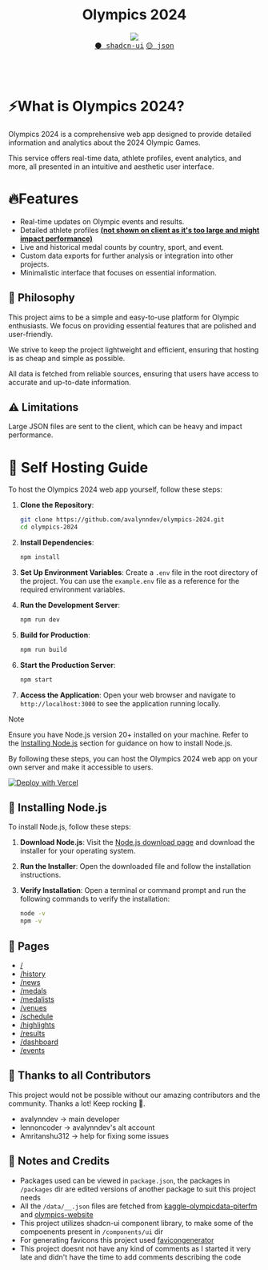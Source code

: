 <center> <h1> Olympics 2024</h1> </center>

<p align="center">
  <img src="https://skillicons.dev/icons?i=react,nextjs,tailwind,ts" />
  <br/>
  <a href="https://movie-web.github.io/links/discord"><kbd>⚫️ shadcn-ui</kbd></a> <a href="https://movie-web.github.io/docs"><kbd>🟡 json</kbd></a>
</p>
<br/><br/> 

# ⚡What is Olympics 2024?

Olympics 2024 is a comprehensive web app designed to provide detailed information and analytics about the 2024 Olympic Games.

This service offers real-time data, athlete profiles, event analytics, and more, all presented in an intuitive and aesthetic user interface.

# 🔥Features

- Real-time updates on Olympic events and results.
- Detailed athlete profiles <a href="https://github.com/avalynndev/olympics-2024/blob/main/data/athletes.json"><b>(not shown on client as it's too large and might impact performance)</b></a>
- Live and historical medal counts by country, sport, and event.
- Custom data exports for further analysis or integration into other projects.
- Minimalistic interface that focuses on essential information.

## 🍄 Philosophy

This project aims to be a simple and easy-to-use platform for Olympic enthusiasts. We focus on providing essential features that are polished and user-friendly.

We strive to keep the project lightweight and efficient, ensuring that hosting is as cheap and simple as possible.

All data is fetched from reliable sources, ensuring that users have access to accurate and up-to-date information.

## ⚠️ Limitations
Large JSON files are sent to the client, which can be heavy and impact performance.

# 🧬 Self Hosting Guide

To host the Olympics 2024 web app yourself, follow these steps:

1. **Clone the Repository**:
    ```bash
    git clone https://github.com/avalynndev/olympics-2024.git
    cd olympics-2024
    ```

2. **Install Dependencies**:
    ```bash
    npm install
    ```

3. **Set Up Environment Variables**:
    Create a `.env` file in the root directory of the project. You can use the `example.env` file as a reference for the required environment variables.

4. **Run the Development Server**:
    ```bash
    npm run dev
    ```

5. **Build for Production**:
    ```bash
    npm run build
    ```

6. **Start the Production Server**:
    ```bash
    npm start
    ```

7. **Access the Application**:
    Open your web browser and navigate to `http://localhost:3000` to see the application running locally.

> [!NOTE]
> Ensure you have Node.js version 20+ installed on your machine. Refer to the [Installing Node.js](#installing-nodejs) section for guidance on how to install Node.js.

By following these steps, you can host the Olympics 2024 web app on your own server and make it accessible to users.

[![Deploy with Vercel](https://vercel.com/button)](https://vercel.com/new/clone?repository-url=https%3A%2F%2Fgithub.com%2Favalynndev%2Folympics-2024)

## 🥔 Installing Node.js

To install Node.js, follow these steps:

1. **Download Node.js**: Visit the [Node.js download page](https://nodejs.org/) and download the installer for your operating system.

2. **Run the Installer**: Open the downloaded file and follow the installation instructions.

3. **Verify Installation**: Open a terminal or command prompt and run the following commands to verify the installation:
    ```bash
    node -v
    npm -v
    ```

## 📄 Pages
- [/](https://olympics-avalynndev.vercel.app/)
- [/history](https://olympics-avalynndev.vercel.app/history)
- [/news](https://olympics-avalynndev.vercel.app/news)
- [/medals](https://olympics-avalynndev.vercel.app/medals)
- [/medalists](https://olympics-avalynndev.vercel.app/medalists)
- [/venues](https://olympics-avalynndev.vercel.app/venues)
- [/schedule](https://olympics-avalynndev.vercel.app/schedule)
- [/highlights](https://olympics-avalynndev.vercel.app/highlights)
- [/results](https://olympics-avalynndev.vercel.app/results)
- [/dashboard](https://olympics-avalynndev.vercel.app/dashboard)
- [/events](https://olympics-avalynndev.vercel.app/events)

## 🤝 Thanks to all Contributors
This project would not be possible without our amazing contributors and the community. Thanks a lot! Keep rocking 🍻.

- avalynndev -> main developer
- lennoncoder -> avalynndev's alt account 
- Amritanshu312 -> help for fixing some issues

## 📝 Notes and Credits
- Packages used can be viewed in `package.json`, the packages in `/packages` dir are edited versions of another package to suit this project needs
- All the `/data/__.json` files are fetched from [kaggle-olympicdata-piterfm](https://www.kaggle.com/datasets/piterfm/paris-2024-olympic-summer-games/data) and [olympics-website](https://olympics.com/en/paris-2024/)
- This project utilizes shadcn-ui component library, to make some of the compoenents present in `/components/ui` dir
- For generating favicons this project used [favicongenerator](https://realfavicongenerator.net/)
- This project doesnt not have any kind of comments as I started it very late and didn't have the time to add comments describing the code
